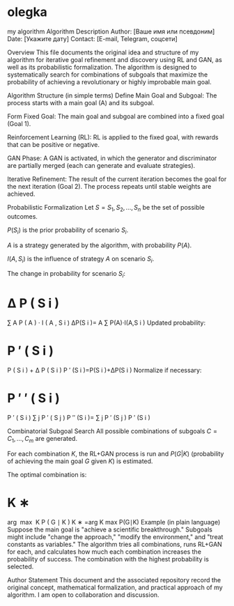 # olegka
my algorithm
Algorithm Description
Author: [Ваше имя или псевдоним]
Date: [Укажите дату]
Contact: [E-mail, Telegram, соцсети]

Overview
This file documents the original idea and structure of my algorithm for iterative goal refinement and discovery using RL and GAN, as well as its probabilistic formalization. The algorithm is designed to systematically search for combinations of subgoals that maximize the probability of achieving a revolutionary or highly improbable main goal.

Algorithm Structure (in simple terms)
Define Main Goal and Subgoal:
The process starts with a main goal (A) and its subgoal.

Form Fixed Goal:
The main goal and subgoal are combined into a fixed goal (Goal 1).

Reinforcement Learning (RL):
RL is applied to the fixed goal, with rewards that can be positive or negative.

GAN Phase:
A GAN is activated, in which the generator and discriminator are partially merged (each can generate and evaluate strategies).

Iterative Refinement:
The result of the current iteration becomes the goal for the next iteration (Goal 2). The process repeats until stable weights are achieved.

Probabilistic Formalization
Let $S = {S_1, S_2, ..., S_n}$ be the set of possible outcomes.

$P(S_i)$ is the prior probability of scenario $S_i$.

$A$ is a strategy generated by the algorithm, with probability $P(A)$.

$I(A, S_i)$ is the influence of strategy $A$ on scenario $S_i$.

The change in probability for scenario $S_i$:

Δ
P
(
S
i
)
=
∑
A
P
(
A
)
⋅
I
(
A
,
S
i
)
ΔP(S 
i
 )= 
A
∑
 P(A)⋅I(A,S 
i
 )
Updated probability:

P
′
(
S
i
)
=
P
(
S
i
)
+
Δ
P
(
S
i
)
P 
′
 (S 
i
 )=P(S 
i
 )+ΔP(S 
i
 )
Normalize if necessary:

P
′
′
(
S
i
)
=
P
′
(
S
i
)
∑
j
P
′
(
S
j
)
P 
′′
 (S 
i
 )= 
∑ 
j
 P 
′
 (S 
j
 )
P 
′
 (S 
i
 )
 
Combinatorial Subgoal Search
All possible combinations of subgoals $C = {C_1, ..., C_m}$ are generated.

For each combination $K$, the RL+GAN process is run and $P(G|K)$ (probability of achieving the main goal $G$ given $K$) is estimated.

The optimal combination is:

K
∗
=
arg
⁡
max
⁡
K
P
(
G
∣
K
)
K 
∗
 =arg 
K
max
 P(G∣K)
Example (in plain language)
Suppose the main goal is "achieve a scientific breakthrough."
Subgoals might include "change the approach," "modify the environment," and "treat constants as variables."
The algorithm tries all combinations, runs RL+GAN for each, and calculates how much each combination increases the probability of success.
The combination with the highest probability is selected.

Author Statement
This document and the associated repository record the original concept, mathematical formalization, and practical approach of my algorithm.
I am open to collaboration and discussion.
